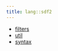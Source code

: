 ```yaml
---
title: lang::sdf2
---
```



   * [filters](../../../Library/lang/sdf2/filters)
   * [util](../../../Library/lang/sdf2/util)
   * [syntax](../../../Library/lang/sdf2/syntax)